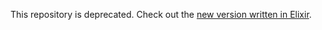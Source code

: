 This repository is deprecated. Check out the [new version written in Elixir](https://github.com/gabrielpoca/home_alarm).
